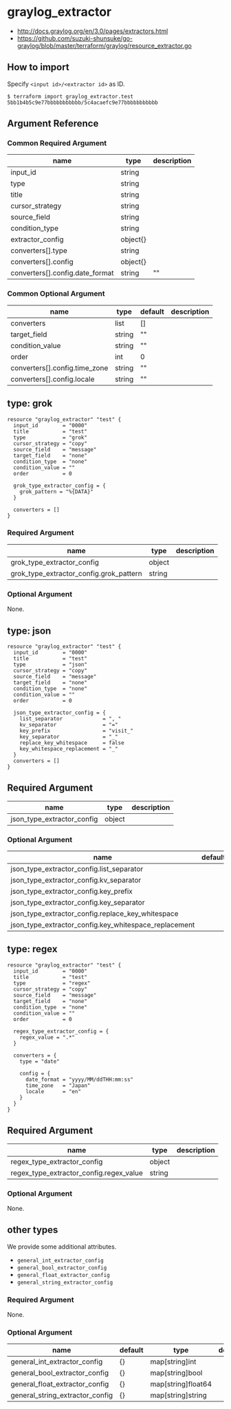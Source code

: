 # graylog_extractor

* http://docs.graylog.org/en/3.0/pages/extractors.html
* https://github.com/suzuki-shunsuke/go-graylog/blob/master/terraform/graylog/resource_extractor.go

## How to import

Specify `<input id>/<extractor id>` as ID.

```console
$ terraform import graylog_extractor.test 5bb1b4b5c9e77bbbbbbbbbbb/5c4acaefc9e77bbbbbbbbbbb
```

## Argument Reference

### Common Required Argument

name | type | description
--- | --- | ---
input_id | string |
type | string |
title | string |
cursor_strategy | string |
source_field | string |
condition_type | string |
extractor_config | object{} |
converters[].type | string |
converters[].config | object{} |
converters[].config.date_format | string | "" |

### Common Optional Argument

name | type | default | description
--- | --- | --- | ---
converters | list | [] |
target_field | string | "" |
condition_value | string | "" |
order | int | 0 |
converters[].config.time_zone | string | "" |
converters[].config.locale | string | "" |

## type: grok 

```hcl
resource "graylog_extractor" "test" {
  input_id        = "0000"
  title           = "test"
  type            = "grok"
  cursor_strategy = "copy"
  source_field    = "message"
  target_field    = "none"
  condition_type  = "none"
  condition_value = ""
  order           = 0

  grok_type_extractor_config = {
    grok_pattern = "%{DATA}"
  }

  converters = []
}
```

### Required Argument

name | type | description
--- | --- | ---
grok_type_extractor_config | object |
grok_type_extractor_config.grok_pattern | string |

### Optional Argument

None.

## type: json

```hcl
resource "graylog_extractor" "test" {
  input_id        = "0000"
  title           = "test"
  type            = "json"
  cursor_strategy = "copy"
  source_field    = "message"
  target_field    = "none"
  condition_type  = "none"
  condition_value = ""
  order           = 0

  json_type_extractor_config = {
    list_separator             = ", "
    kv_separator               = "="
    key_prefix                 = "visit_"
    key_separator              = "_"
    replace_key_whitespace     = false
    key_whitespace_replacement = "_"
  }
  converters = []
}
```

## Required Argument

name | type | description
--- | --- | ---
json_type_extractor_config | object |

### Optional Argument

name | default | type | description
--- | --- | --- | ---
json_type_extractor_config.list_separator | | string |
json_type_extractor_config.kv_separator | | string |
json_type_extractor_config.key_prefix | | string |
json_type_extractor_config.key_separator | | string |
json_type_extractor_config.replace_key_whitespace | | bool |
json_type_extractor_config.key_whitespace_replacement | | string |

## type: regex

```hcl
resource "graylog_extractor" "test" {
  input_id        = "0000"
  title           = "test"
  type            = "regex"
  cursor_strategy = "copy"
  source_field    = "message"
  target_field    = "none"
  condition_type  = "none"
  condition_value = ""
  order           = 0

  regex_type_extractor_config = {
    regex_value = ".*"
  }

  converters = {
    type = "date"

    config = {
      date_format = "yyyy/MM/ddTHH:mm:ss"
      time_zone   = "Japan"
      locale      = "en"
    }
  }
}
```

## Required Argument

name | type | description
--- | --- | ---
regex_type_extractor_config | object |
regex_type_extractor_config.regex_value | string |

### Optional Argument

None.

## other types

We provide some additional attributes.

* `general_int_extractor_config`
* `general_bool_extractor_config`
* `general_float_extractor_config`
* `general_string_extractor_config`

### Required Argument

None.

### Optional Argument

name | default | type | description
--- | --- | --- | ---
general_int_extractor_config | {} | map[string]int |
general_bool_extractor_config | {} | map[string]bool |
general_float_extractor_config | {} | map[string]float64 |
general_string_extractor_config | {} | map[string]string |
